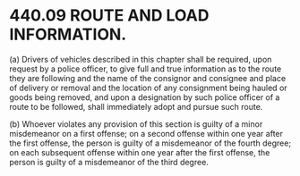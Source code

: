 440.09 ROUTE AND LOAD INFORMATION.
==================================

​(a) Drivers of vehicles described in this chapter shall be required,
upon request by a police officer, to give full and true information as
to the route they are following and the name of the consignor and
consignee and place of delivery or removal and the location of any
consignment being hauled or goods being removed, and upon a designation
by such police officer of a route to be followed, shall immediately
adopt and pursue such route.

​(b) Whoever violates any provision of this section is guilty of a minor
misdemeanor on a first offense; on a second offense within one year
after the first offense, the person is guilty of a misdemeanor of the
fourth degree; on each subsequent offense within one year after the
first offense, the person is guilty of a misdemeanor of the third
degree.
